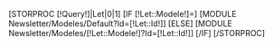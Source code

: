 [STORPROC [!Query!]|Let|0|1]
	[IF [!Let::Modele!]=]
		[MODULE Newsletter/Modeles/Default?Id=[!Let::Id!]]
	[ELSE]
		[MODULE Newsletter/Modeles/[!Let::Modele!]?Id=[!Let::Id!]]
	[/IF]
[/STORPROC]

